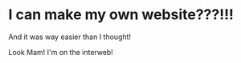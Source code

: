 <html>
<body>
<h1>I can make my own website???!!!</h1>
<p>And it was way easier than I thought!</p>

<p>Look Mam! I'm on the interweb!</p>
</body>
</html>
